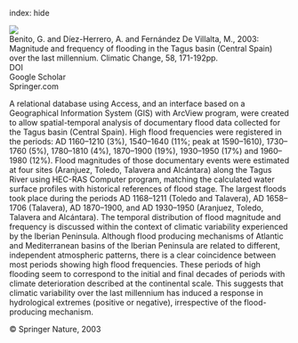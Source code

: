 index: hide

<div class="Citation">
    <div class="Citation-thumb CitationThumb-linked"  data-href="https://doi.org/10.1023/a:1023417102053">
      <img src="https://static.claimspace.cloud/climate-study-static/refs/thumbs/5/Benito_et_al_2003a-thumb.png" />
    </div>

  <div class="Citation-body">
    <div class="Citation-text">Benito, G. and Díez-Herrero, A. and Fernández De Villalta, M., 2003: Magnitude and frequency of flooding in the Tagus basin (Central Spain) over the last millennium. <span class="Article-journal">Climatic Change, </span><span class="Article-volume">58, </span>171-192pp.</div>
    <div class="Citation-links">
      <div class="CitationLink" data-href="https://doi.org/10.1023/a:1023417102053">
        <div class="CitationLink-icon CitationLink-Doi"></div>
        <div class="CitationLink-text">DOI</div>
      </div>
      <div class="CitationLink" data-href="https://scholar.google.com/scholar?q=10.1023/a:1023417102053">
        <div class="CitationLink-icon CitationLink-Scholar"></div>
        <div class="CitationLink-text">Google Scholar</div>
      </div>
      <div class="CitationLink" data-href="http://link.springer.com/article/10.1023%2FA%3A1023417102053?LI=true">
        <div class="CitationLink-icon CitationLink-Publisher"></div>
        <div class="CitationLink-text">Springer.com</div>
      </div>
    </div>
  </div>
</div>

A relational database using Access, and an interface based on a Geographical Information System (GIS) with ArcView program, were created to allow spatial-temporal analysis of documentary flood data collected for the Tagus basin (Central Spain). High flood frequencies were registered in the periods: AD 1160–1210 (3%), 1540–1640 (11%; peak at 1590–1610), 1730–1760 (5%), 1780–1810 (4%), 1870–1900 (19%), 1930–1950 (17%) and 1960–1980 (12%). Flood magnitudes of those documentary events were estimated at four sites (Aranjuez, Toledo, Talavera and Alcántara) along the Tagus River using HEC-RAS Computer program, matching the calculated water surface profiles with historical references of flood stage. The largest floods took place during the periods AD 1168–1211 (Toledo and Talavera), AD 1658–1706 (Talavera), AD 1870–1900, and AD 1930–1950 (Aranjuez, Toledo, Talavera and Alcántara). The temporal distribution of flood magnitude and frequency is discussed within the context of climatic variability experienced by the Iberian Peninsula. Although flood producing mechanisms of Atlantic and Mediterranean basins of the Iberian Peninsula are related to different, independent atmospheric patterns, there is a clear coincidence between most periods showing high flood frequencies. These periods of high flooding seem to correspond to the initial and final decades of periods with climate deterioration described at the continental scale. This suggests that climatic variability over the last millennium has induced a response in hydrological extremes (positive or negative), irrespective of the flood-producing mechanism.

<div class="Citation-copy">
&copy; Springer Nature, 2003
</div>